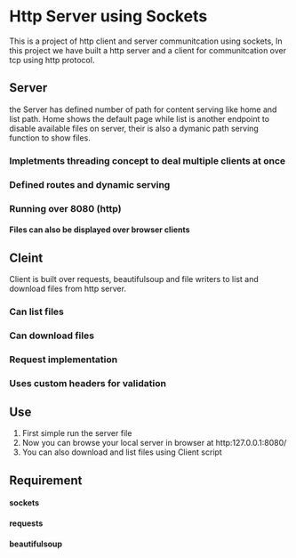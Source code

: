 # Http Server using Sockets 
This is a project of http client and server communitcation using sockets, In this project we have built a http server and a client for communitcation over tcp using http protocol.
## Server
the Server has defined number of path for content serving like home and list path. Home shows the default page while list is another endpoint to disable available files on server,
their is also a dymanic path serving function to show files.
### Impletments threading concept to deal multiple clients at once
### Defined routes and dynamic serving
### Running over 8080 (http)
#### Files can also be displayed over browser clients

## Cleint
Client is built over requests, beautifulsoup and file writers to list and download files from http server.
### Can list files
### Can download files
### Request implementation
### Uses custom headers for validation

## Use
1) First simple run the server file
2) Now you can browse your local server in browser at http:127.0.0.1:8080/
3) You can also download and list files using Client script
## Requirement
#### sockets
#### requests
#### beautifulsoup
